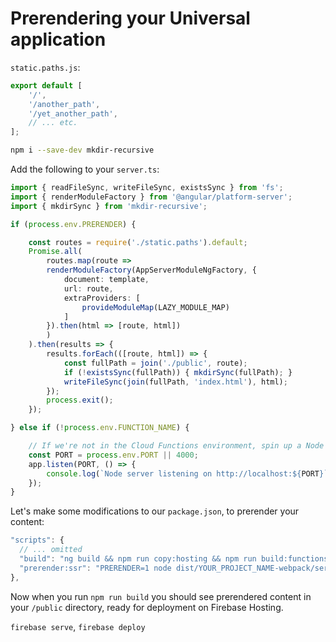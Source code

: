 # Prerendering your Universal application

`static.paths.js`:

```js
export default [
    '/',
    '/another_path',
    '/yet_another_path',
    // ... etc.
];
```

```bash
npm i --save-dev mkdir-recursive
```

Add the following to your `server.ts`:

```ts
import { readFileSync, writeFileSync, existsSync } from 'fs';
import { renderModuleFactory } from '@angular/platform-server';
import { mkdirSync } from 'mkdir-recursive';

if (process.env.PRERENDER) {

    const routes = require('./static.paths').default;
    Promise.all(
        routes.map(route =>
        renderModuleFactory(AppServerModuleNgFactory, {
            document: template,
            url: route,
            extraProviders: [
                provideModuleMap(LAZY_MODULE_MAP)
            ]
        }).then(html => [route, html])
        )
    ).then(results => {
        results.forEach(([route, html]) => {
            const fullPath = join('./public', route);
            if (!existsSync(fullPath)) { mkdirSync(fullPath); }
            writeFileSync(join(fullPath, 'index.html'), html);
        });
        process.exit();
    });

} else if (!process.env.FUNCTION_NAME) {

    // If we're not in the Cloud Functions environment, spin up a Node server
    const PORT = process.env.PORT || 4000;
    app.listen(PORT, () => {
        console.log(`Node server listening on http://localhost:${PORT}`);
    });
}
```

Let's make some modifications to our `package.json`, to prerender your content:

```js
"scripts": {
  // ... omitted
  "build": "ng build && npm run copy:hosting && npm run build:functions && npm run prerender:ssr",
  "prerender:ssr": "PRERENDER=1 node dist/YOUR_PROJECT_NAME-webpack/server.js",
},
```

Now when you run `npm run build` you should see prerendered content in your `/public` directory, ready for deployment on Firebase Hosting.

`firebase serve`, `firebase deploy`
